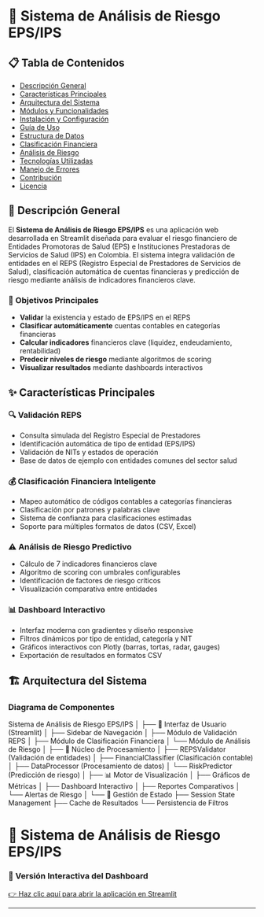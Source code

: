 # 🏥 Sistema de Análisis de Riesgo EPS/IPS

## 📋 Tabla de Contenidos
- [Descripción General](#descripción-general)
- [Características Principales](#características-principales)
- [Arquitectura del Sistema](#arquitectura-del-sistema)
- [Módulos y Funcionalidades](#módulos-y-funcionalidades)
- [Instalación y Configuración](#instalación-y-configuración)
- [Guía de Uso](#guía-de-uso)
- [Estructura de Datos](#estructura-de-datos)
- [Clasificación Financiera](#clasificación-financiera)
- [Análisis de Riesgo](#análisis-de-riesgo)
- [Tecnologías Utilizadas](#tecnologías-utilizadas)
- [Manejo de Errores](#manejo-de-errores)
- [Contribución](#contribución)
- [Licencia](#licencia)

## 🎯 Descripción General

El **Sistema de Análisis de Riesgo EPS/IPS** es una aplicación web desarrollada en Streamlit diseñada para evaluar el riesgo financiero de Entidades Promotoras de Salud (EPS) e Instituciones Prestadoras de Servicios de Salud (IPS) en Colombia. El sistema integra validación de entidades en el REPS (Registro Especial de Prestadores de Servicios de Salud), clasificación automática de cuentas financieras y predicción de riesgo mediante análisis de indicadores financieros clave.

### 🎯 Objetivos Principales

- **Validar** la existencia y estado de EPS/IPS en el REPS
- **Clasificar automáticamente** cuentas contables en categorías financieras
- **Calcular indicadores** financieros clave (liquidez, endeudamiento, rentabilidad)
- **Predecir niveles de riesgo** mediante algoritmos de scoring
- **Visualizar resultados** mediante dashboards interactivos

## ✨ Características Principales

### 🔍 Validación REPS
- Consulta simulada del Registro Especial de Prestadores
- Identificación automática de tipo de entidad (EPS/IPS)
- Validación de NITs y estados de operación
- Base de datos de ejemplo con entidades comunes del sector salud

### 💰 Clasificación Financiera Inteligente
- Mapeo automático de códigos contables a categorías financieras
- Clasificación por patrones y palabras clave
- Sistema de confianza para clasificaciones estimadas
- Soporte para múltiples formatos de datos (CSV, Excel)

### ⚠️ Análisis de Riesgo Predictivo
- Cálculo de 7 indicadores financieros clave
- Algoritmo de scoring con umbrales configurables
- Identificación de factores de riesgo críticos
- Visualización comparativa entre entidades

### 📊 Dashboard Interactivo
- Interfaz moderna con gradientes y diseño responsive
- Filtros dinámicos por tipo de entidad, categoría y NIT
- Gráficos interactivos con Plotly (barras, tortas, radar, gauges)
- Exportación de resultados en formatos CSV

## 🏗️ Arquitectura del Sistema

### Diagrama de Componentes
Sistema de Análisis de Riesgo EPS/IPS
│
├── 🎨 Interfaz de Usuario (Streamlit)
│ ├── Sidebar de Navegación
│ ├── Módulo de Validación REPS
│ ├── Módulo de Clasificación Financiera
│ └── Módulo de Análisis de Riesgo
│
├── 🔧 Núcleo de Procesamiento
│ ├── REPSValidator (Validación de entidades)
│ ├── FinancialClassifier (Clasificación contable)
│ ├── DataProcessor (Procesamiento de datos)
│ └── RiskPredictor (Predicción de riesgo)
│
├── 📊 Motor de Visualización
│ ├── Gráficos de Métricas
│ ├── Dashboard Interactivo
│ ├── Reportes Comparativos
│ └── Alertas de Riesgo
│
└── 💾 Gestión de Estado
├── Session State Management
├── Cache de Resultados
└── Persistencia de Filtros

# 🧠 Sistema de Análisis de Riesgo EPS/IPS

### 🚀 Versión Interactiva del Dashboard  
[👉 Haz clic aquí para abrir la aplicación en Streamlit](https://identificador-de-riesgos-wb5d4rxq478vspwwdkfvzy.streamlit.app/)

---

